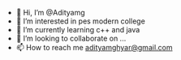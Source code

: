 - 👋 Hi, I’m @Adityamg
- 👀 I’m interested in pes modern college
- 🌱 I’m currently learning c++ and java
- 💞️ I’m looking to collaborate on ...
- 📫 How to reach me adityamghyar@gmail.com

<!---
Adityamg/Adityamg is a ✨ special ✨ repository because its `README.md` (this file) appears on your GitHub profile.
You can click the Preview link to take a look at your changes.
--->
